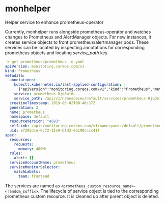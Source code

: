 # monhelper
Helper service to enhance prometheus-operator

Currently, monhelper runs alongside prometheus-operator and watches changes to Prometheus and AlertManager objects.
For new instances, it creates service objects to front prometheus/alertmanager pods. These services can be located by
inspecting annotations for corresponding prometheus objects and locating *service_path* key.

```yaml
 k get prometheus/prometheus -o yaml
apiVersion: monitoring.coreos.com/v1
kind: Prometheus
metadata:
  annotations:
    kubectl.kubernetes.io/last-applied-configuration: |
      {"apiVersion":"monitoring.coreos.com/v1","kind":"Prometheus","metadata":{"annotations":{},"name":"prometheus","namespace":"default"},"spec":{"enableAdminAPI":false,"resources":{"requests":{"memory":"400Mi"}},"serviceAccountName":"prometheus","serviceMonitorSelector":{"matchLabels":{"team":"frontend"}}}}
    service: prometheus-0jq3ofdu
    service_path: /api/v1/namespaces/default/services/prometheus-0jq3ofdu:web/proxy
  creationTimestamp: 2019-05-02T00:40:37Z
  generation: 2
  name: prometheus
  namespace: default
  resourceVersion: "4693"
  selfLink: /apis/monitoring.coreos.com/v1/namespaces/default/prometheuses/prometheus
  uid: e7205dce-6c72-11e9-bfd3-0a190cacc41f
spec:
  resources:
    requests:
      memory: 400Mi
  rules:
    alert: {}
  serviceAccountName: prometheus
  serviceMonitorSelector:
    matchLabels:
      team: frontend
```

The services are named as ```<prometheus_custom_resource_name>-<random_suffix>```. The lifecycle of service object is tied to the
corresponding prometheus custom resource. It is cleaned up after parent object is deleted.
